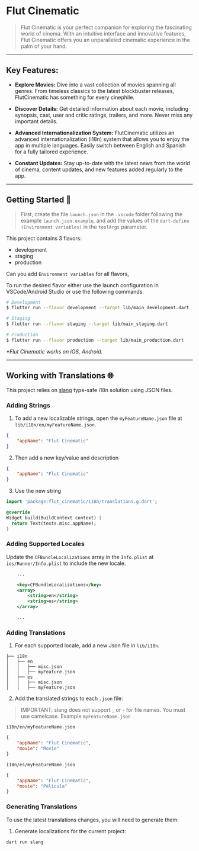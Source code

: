# Flut Cinematic

> Flut Cinematic is your perfect companion for exploring the fascinating world of cinema. With an intuitive interface and innovative features, Flut Cinematic offers you an unparalleled cinematic experience in the palm of your hand.

---

## Key Features:

- **Explore Movies:** Dive into a vast collection of movies spanning all genres. From timeless classics to the latest blockbuster releases, FlutCinematic has something for every cinephile.

- **Discover Details:** Get detailed information about each movie, including synopsis, cast, user and critic ratings, trailers, and more. Never miss any important details.

- **Advanced Internationalization System:** FlutCinematic utilizes an advanced internationalization (i18n) system that allows you to enjoy the app in multiple languages. Easily switch between English and Spanish for a fully tailored experience.

- **Constant Updates:** Stay up-to-date with the latest news from the world of cinema, content updates, and new features added regularly to the app.

---
## Getting Started 🚀

> First, create the file `launch.json` in the `.vscode` folder following the example `launch.json.example`, and add the values of the `dart-define (Environment variables)` in the `toolArgs` parameter.

This project contains 3 flavors:

- development
- staging
- production

Can you add `Environment variables` for all flavors,

To run the desired flavor either use the launch configuration in VSCode/Android Studio or use the following commands:

```sh
# Development
$ flutter run --flavor development --target lib/main_development.dart

# Staging
$ flutter run --flavor staging --target lib/main_staging.dart

# Production
$ flutter run --flavor production --target lib/main_production.dart
```

_\*Flut Cinematic works on iOS, Android._

---

## Working with Translations 🌐

This project relies on [slang](https://pub.dev/packages/slang) type-safe i18n solution using JSON files.

### Adding Strings

1. To add a new localizable strings, open the `myFeatureName.json` file at `lib/i18n/en/myFeatureName.json`.

```json
{
    "appName": "Flut Cinematic"
}
```

2. Then add a new key/value and description

```json
{
    "appName": "Flut Cinematic"
}
```

3. Use the new string

```dart
import 'package:flut_cinematic/i18n/translations.g.dart';

@override
Widget build(BuildContext context) {
  return Text(texts.misc.appName);
}
```

### Adding Supported Locales

Update the `CFBundleLocalizations` array in the `Info.plist` at `ios/Runner/Info.plist` to include the new locale.

```xml
    ...

    <key>CFBundleLocalizations</key>
	<array>
		<string>en</string>
		<string>es</string>
	</array>

    ...
```

### Adding Translations

1. For each supported locale, add a new Json file in `lib/i18n`.

```
├── i18n
│   ├── en
│   │   ├── misc.json
│   │   ├── myFeature.json
│   ├── es
│   │   ├── misc.json
│   │   ├── myFeature.json
```

2. Add the translated strings to each `.json` file:

> IMPORTANT: slang does not support \_ or - for file names. You must use camelcase. Example `myFeatureName.json`

`i18n/en/myFeatureName.json`

```json
{
    "appName": "Flut Cinematic",
    "movie": "Movie"
}
```

`i18n/es/myFeatureName.json`

```json
{
    "appName": "Flut Cinematic",
    "movie": "Película"
}
```

### Generating Translations

To use the latest translations changes, you will need to generate them:

1. Generate localizations for the current project:

```sh
dart run slang
```

